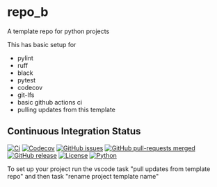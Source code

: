 # repo_b
A template repo for python projects

This has basic setup for

* pylint
* ruff
* black
* pytest
* codecov
* git-lfs
* basic github actions ci
* pulling updates from this template


## Continuous Integration Status

[![Ci](https://github.com/blooop/repo_b/actions/workflows/ci.yml/badge.svg?branch=main)](https://github.com/blooop/repo_b/actions/workflows/ci.yml?query=branch%3Amain)
[![Codecov](https://codecov.io/gh/blooop/repo_b/branch/main/graph/badge.svg?token=Y212GW1PG6)](https://codecov.io/gh/blooop/repo_b)
[![GitHub issues](https://img.shields.io/github/issues/blooop/repo_b.svg)](https://GitHub.com/blooop/repo_b/issues/)
[![GitHub pull-requests merged](https://badgen.net/github/merged-prs/blooop/repo_b)](https://github.com/blooop/repo_b/pulls?q=is%3Amerged)
[![GitHub release](https://img.shields.io/github/release/blooop/repo_b.svg)](https://GitHub.com/blooop/repo_b/releases/)
[![License](https://img.shields.io/pypi/l/bencher)](https://opensource.org/license/mit/)
[![Python](https://img.shields.io/badge/python-3.10%20%7C%203.11-blue)](https://www.python.org/downloads/release/python-310/)


To set up your project run the vscode task "pull updates from template repo" and then task "rename project template name"
